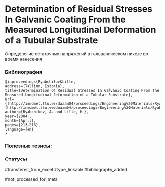 # Determination of Residual Stresses In Galvanic Coating From the Measured Longitudinal Deformation of a Tubular Substrate

Определение остаточных напряжений в гальваническом никеле во время нанесения

### Библиография
```
@inproceedings{Ryabchikov&Lille,
address={Tallinn, Estonia},
title={Determination of Residual Stresses In Galvanic Coating From the Measured Longitudinal Deformation of a Tubular Substrate},
url={[http://innomet.ttu.ee/daaam04/proceedings/Engineering%20Materials/Ryabchikov&Lille.pdf](http://innomet.ttu.ee/daaam04/proceedings/Engineering%20Materials/Ryabchikov&Lille.pdf)},
author={Ryabchikov, A. and Lille, H.},
year={2004},
month={April},
pages={213–216},
language={en}
}
```

### Полезные тезисы:

### Статусы
#transfered_from_excel 
#type_linkable 
#bibliography_added

#not_processed_for_meta
